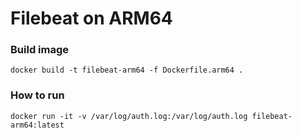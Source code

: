 # Filebeat on ARM64 

### Build image
```shell
docker build -t filebeat-arm64 -f Dockerfile.arm64 .
```

### How to run
```shell
docker run -it -v /var/log/auth.log:/var/log/auth.log filebeat-arm64:latest 
```
